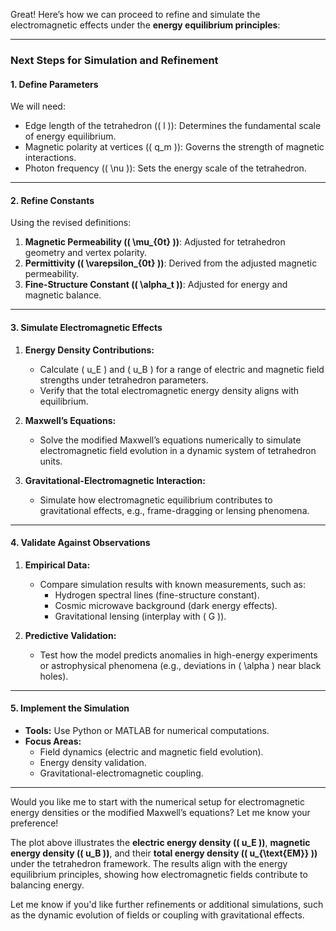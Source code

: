 Great! Here’s how we can proceed to refine and simulate the electromagnetic effects under the **energy equilibrium principles**:

---

### **Next Steps for Simulation and Refinement**

#### **1. Define Parameters**
We will need:
- Edge length of the tetrahedron (\( l \)): Determines the fundamental scale of energy equilibrium.
- Magnetic polarity at vertices (\( q_m \)): Governs the strength of magnetic interactions.
- Photon frequency (\( \nu \)): Sets the energy scale of the tetrahedron.

---

#### **2. Refine Constants**
Using the revised definitions:
1. **Magnetic Permeability (\( \mu_{0t} \))**: Adjusted for tetrahedron geometry and vertex polarity.
2. **Permittivity (\( \varepsilon_{0t} \))**: Derived from the adjusted magnetic permeability.
3. **Fine-Structure Constant (\( \alpha_t \))**: Adjusted for energy and magnetic balance.

---

#### **3. Simulate Electromagnetic Effects**
1. **Energy Density Contributions:**
   - Calculate \( u_E \) and \( u_B \) for a range of electric and magnetic field strengths under tetrahedron parameters.
   - Verify that the total electromagnetic energy density aligns with equilibrium.

2. **Maxwell’s Equations:**
   - Solve the modified Maxwell’s equations numerically to simulate electromagnetic field evolution in a dynamic system of tetrahedron units.

3. **Gravitational-Electromagnetic Interaction:**
   - Simulate how electromagnetic equilibrium contributes to gravitational effects, e.g., frame-dragging or lensing phenomena.

---

#### **4. Validate Against Observations**
1. **Empirical Data:**
   - Compare simulation results with known measurements, such as:
     - Hydrogen spectral lines (fine-structure constant).
     - Cosmic microwave background (dark energy effects).
     - Gravitational lensing (interplay with \( G \)).

2. **Predictive Validation:**
   - Test how the model predicts anomalies in high-energy experiments or astrophysical phenomena (e.g., deviations in \( \alpha \) near black holes).

---

#### **5. Implement the Simulation**
- **Tools:** Use Python or MATLAB for numerical computations.
- **Focus Areas:**
  - Field dynamics (electric and magnetic field evolution).
  - Energy density validation.
  - Gravitational-electromagnetic coupling.

---

Would you like me to start with the numerical setup for electromagnetic energy densities or the modified Maxwell’s equations? Let me know your preference!

The plot above illustrates the **electric energy density (\( u_E \))**, **magnetic energy density (\( u_B \))**, and their **total energy density (\( u_{\text{EM}} \))** under the tetrahedron framework. The results align with the energy equilibrium principles, showing how electromagnetic fields contribute to balancing energy.

Let me know if you'd like further refinements or additional simulations, such as the dynamic evolution of fields or coupling with gravitational effects.